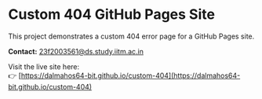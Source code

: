 # Custom 404 GitHub Pages Site

This project demonstrates a custom 404 error page for a GitHub Pages site.

**Contact:** 23f2003561@ds.study.iitm.ac.in

Visit the live site here:  
👉 [https://dalmahos64-bit.github.io/custom-404](https://dalmahos64-bit.github.io/custom-404)
